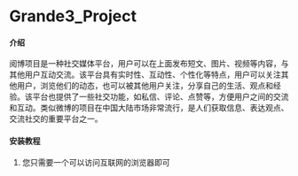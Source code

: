 # Grande3_Project

#### 介绍

阅博项目是一种社交媒体平台，用户可以在上面发布短文、图片、视频等内容，与其他用户互动交流。该平台具有实时性、互动性、个性化等特点，用户可以关注其他用户，浏览他们的动态，也可以被其他用户关注，分享自己的生活、观点和经验。该平台也提供了一些社交功能，如私信、评论、点赞等，方便用户之间的交流和互动。类似微博的项目在中国大陆市场非常流行，是人们获取信息、表达观点、交流社交的重要平台之一。 

#### 安装教程

1. 您只需要一个可以访问互联网的浏览器即可